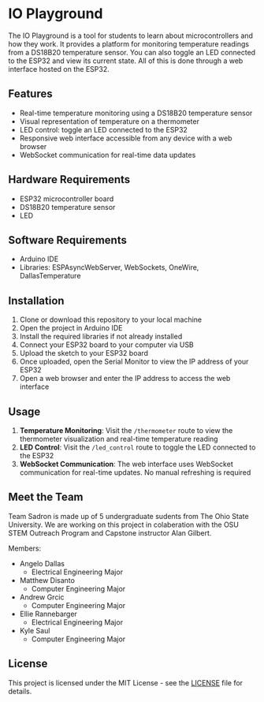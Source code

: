# IO Playground

The IO Playground is a tool for students to learn about microcontrollers and how they work. It provides a platform for monitoring temperature readings from a DS18B20 temperature sensor. You can also toggle an LED connected to the ESP32 and view its current state. All of this is done through a web interface hosted on the ESP32.

## Features

- Real-time temperature monitoring using a DS18B20 temperature sensor
- Visual representation of temperature on a thermometer
- LED control: toggle an LED connected to the ESP32
- Responsive web interface accessible from any device with a web browser
- WebSocket communication for real-time data updates

## Hardware Requirements

- ESP32 microcontroller board
- DS18B20 temperature sensor
- LED

## Software Requirements

- Arduino IDE
- Libraries: ESPAsyncWebServer, WebSockets, OneWire, DallasTemperature

## Installation

1. Clone or download this repository to your local machine
2. Open the project in Arduino IDE
3. Install the required libraries if not already installed
4. Connect your ESP32 board to your computer via USB
5. Upload the sketch to your ESP32 board
6. Once uploaded, open the Serial Monitor to view the IP address of your ESP32
7. Open a web browser and enter the IP address to access the web interface

## Usage

1. **Temperature Monitoring**: Visit the `/thermometer` route to view the thermometer visualization and real-time temperature reading
2. **LED Control**: Visit the `/led_control` route to toggle the LED connected to the ESP32
3. **WebSocket Communication**: The web interface uses WebSocket communication for real-time updates. No manual refreshing is required

## Meet the Team

Team Sadron is made up of 5 undergraduate sudents from The Ohio State University. We are working on this project in colaberation with the OSU STEM Outreach Program and Capstone instructor Alan Gilbert.

Members:
- Angelo Dallas
	- Electrical Engineering Major
- Matthew Disanto
	- Computer Engineering Major
- Andrew Grcic
	- Computer Engineering Major
- Ellie Rannebarger
	- Electrical Engineering Major
- Kyle Saul
	- Computer Engineering Major

## License

This project is licensed under the MIT License - see the [LICENSE](LICENSE.txt) file for details.
